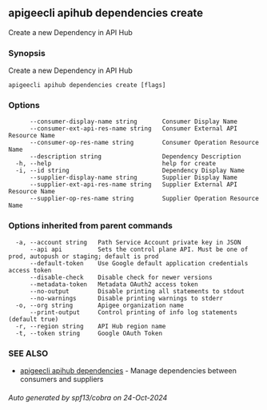 ## apigeecli apihub dependencies create

Create a new Dependency in API Hub

### Synopsis

Create a new Dependency in API Hub

```
apigeecli apihub dependencies create [flags]
```

### Options

```
      --consumer-display-name string       Consumer Display Name
      --consumer-ext-api-res-name string   Consumer External API Resource Name
      --consumer-op-res-name string        Consumer Operation Resource Name
      --description string                 Dependency Description
  -h, --help                               help for create
  -i, --id string                          Dependency Display Name
      --supplier-display-name string       Supplier Display Name
      --supplier-ext-api-res-name string   Supplier External API Resource Name
      --supplier-op-res-name string        Supplier Operation Resource Name
```

### Options inherited from parent commands

```
  -a, --account string   Path Service Account private key in JSON
      --api api          Sets the control plane API. Must be one of prod, autopush or staging; default is prod
      --default-token    Use Google default application credentials access token
      --disable-check    Disable check for newer versions
      --metadata-token   Metadata OAuth2 access token
      --no-output        Disable printing all statements to stdout
      --no-warnings      Disable printing warnings to stderr
  -o, --org string       Apigee organization name
      --print-output     Control printing of info log statements (default true)
  -r, --region string    API Hub region name
  -t, --token string     Google OAuth Token
```

### SEE ALSO

* [apigeecli apihub dependencies](apigeecli_apihub_dependencies.md)	 - Manage dependencies between consumers and suppliers

###### Auto generated by spf13/cobra on 24-Oct-2024
